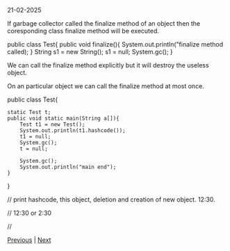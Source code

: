 21-02-2025

If garbage collector called the finalize method of an object then the coresponding class finalize method will be executed.

public class Test{
    public void finalize(){
        System.out.println("finalize method called);
    }
    String s1 = new String();
    s1 = null;
    System.gc();
}



We can call the finalize method explicitly but it will destroy the useless object.

On an particular object we can call the finalize method at most once.

public class Test{

    static Test t;
    public void static main(String a[]){
        Test t1 = new Test();
        System.out.println(t1.hashcode());
        t1 = null;
        System.gc();
        t = null;

        System.gc();
        System.out.println("main end");
    }
}

// print hashcode, this object, deletion and creation of new object. 12:30. 

// 12:30 or 2:30 

// 


















[Previous]() | [Next]()